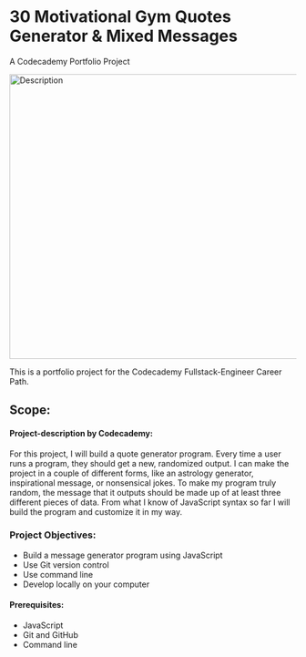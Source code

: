 # 30 Motivational Gym Quotes Generator & Mixed Messages

A Codecademy Portfolio Project  

<img src="https://www.pixelstalk.net/wp-content/uploads/images6/Fitness-HD-Wallpaper-Computer.jpg" alt="Description" width="1000" height="500">

This is a portfolio project for the Codecademy Fullstack-Engineer Career Path.


## Scope:
#### Project-description by Codecademy:

For this project, I will build a quote generator program. Every time a user runs a program, they should get a new, randomized output. I can make the project in a couple of different forms, like an astrology generator, inspirational message, or nonsensical jokes. To make my program truly random, the message that it outputs should be made up of at least three different pieces of data. From what I know of JavaScript syntax so far I will build the program and customize it in my way.

### Project Objectives:
+ Build a message generator program using JavaScript
+ Use Git version control
+ Use command line
+ Develop locally on your computer
#### Prerequisites:
+ JavaScript
+ Git and GitHub
+ Command line
